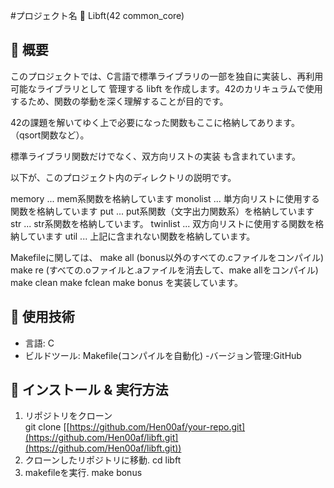 #プロジェクト名 🚀
  Libft(42 common_core)

## 📌 概要
このプロジェクトでは、C言語で標準ライブラリの一部を独自に実装し、再利用可能なライブラリとして
管理する libft を作成します。42のカリキュラムで使用するため、関数の挙動を深く理解することが目的です。

42の課題を解いてゆく上で必要になった関数もここに格納してあります。（qsort関数など）。

標準ライブラリ関数だけでなく、双方向リストの実装 も含まれています。

以下が、このプロジェクト内のディレクトリの説明です。

memory      ... mem系関数を格納しています
monolist    ... 単方向リストに使用する関数を格納しています
put         ... put系関数（文字出力関数系）を格納しています
str         ... str系関数を格納しています。
twinlist    ... 双方向リストに使用する関数を格納しています
util        ... 上記に含まれない関数を格納しています。 

Makefileに関しては、
make all (bonus以外のすべての.cファイルをコンパイル)
make re (すべての.oファイルと.aファイルを消去して、make allをコンパイル)
make clean
make fclean
make bonus
を実装しています。
## 🔧 使用技術
- 言語: C
- ビルドツール: Makefile(コンパイルを自動化)
-バージョン管理:GitHub
## 🚀 インストール & 実行方法
1. リポジトリをクローン  
 git clone [[https://github.com/Hen00af/your-repo.git](https://github.com/Hen00af/libft.git](https://github.com/Hen00af/libft.git))
2. クローンしたリポジトリに移動.
  cd libft
3. makefileを実行.
  make bonus

